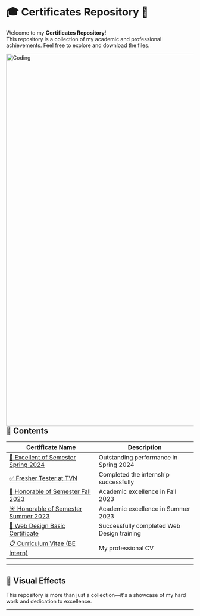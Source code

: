 # 🎓 Certificates Repository 📜

Welcome to my **Certificates Repository**!  
This repository is a collection of my academic and professional achievements. Feel free to explore and download the files.

<img align="right" alt="Coding" width="1000" src="https://user-images.githubusercontent.com/74038190/212284115-f47cd8ff-2ffb-4b04-b5bf-4d1c14c0247f.gif" >

## 📂 Contents

| Certificate Name                         | Description                                 | 
|------------------------------------------|---------------------------------------------|
| [🎉 Excellent of Semester Spring 2024](./Excellent%20of%20Semester%20Spring2024.pdf) | Outstanding performance in Spring 2024     | 
| [✅ Fresher Tester at TVN](./Fresher%20Tester%20at%20TVN.pdf)           | Completed the internship successfully       | 
| [🏅 Honorable of Semester Fall 2023](./Honorable%20of%20Semester%20Fall2023.pdf) | Academic excellence in Fall 2023           | 
| [☀️ Honorable of Semester Summer 2023](./Honorable%20of%20Semester%20Summer2023.jpg) | Academic excellence in Summer 2023         | 
| [📜 Web Design Basic Certificate](./Web%20Design%20Basic.pdf)         | Successfully completed Web Design training  | 
| [📋 Curriculum Vitae (BE Intern)](./VuLH_Curriculum%20Vitae_BE%20Intern.pdf) | My professional CV                         | 

---

## 🎨 Visual Effects



This repository is more than just a collection—it's a showcase of my hard work and dedication to excellence.

---


